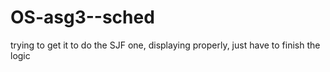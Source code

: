 # OS-asg3--sched
trying to get it to do the SJF one, displaying properly, just have to finish the logic

